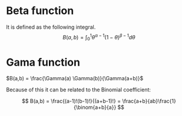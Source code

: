 # Beta function

It is defined as the following integral.
$$
B(a,b) = \int_0^1 \theta^{\alpha - 1}(1-\theta)^{\beta - 1}d\theta
$$

# Gama function
$B(a,b) = \frac{\Gamma(a) \Gamma(b)}{\Gamma(a+b)}$

Because of this it can be related to the Binomial coefficient:

$$
B(a,b) = \frac{(a-1)!(b-1)!}{(a+b-1)!} = \frac{a+b}{ab}\frac{1}{\binom{a+b}{a}}
$$